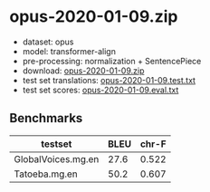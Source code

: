 # opus-2020-01-09.zip

* dataset: opus
* model: transformer-align
* pre-processing: normalization + SentencePiece
* download: [opus-2020-01-09.zip](https://object.pouta.csc.fi/OPUS-MT-models/mg-en/opus-2020-01-09.zip)
* test set translations: [opus-2020-01-09.test.txt](https://object.pouta.csc.fi/OPUS-MT-models/mg-en/opus-2020-01-09.test.txt)
* test set scores: [opus-2020-01-09.eval.txt](https://object.pouta.csc.fi/OPUS-MT-models/mg-en/opus-2020-01-09.eval.txt)

## Benchmarks

| testset               | BLEU  | chr-F |
|-----------------------|-------|-------|
| GlobalVoices.mg.en 	| 27.6 	| 0.522 |
| Tatoeba.mg.en 	| 50.2 	| 0.607 |

